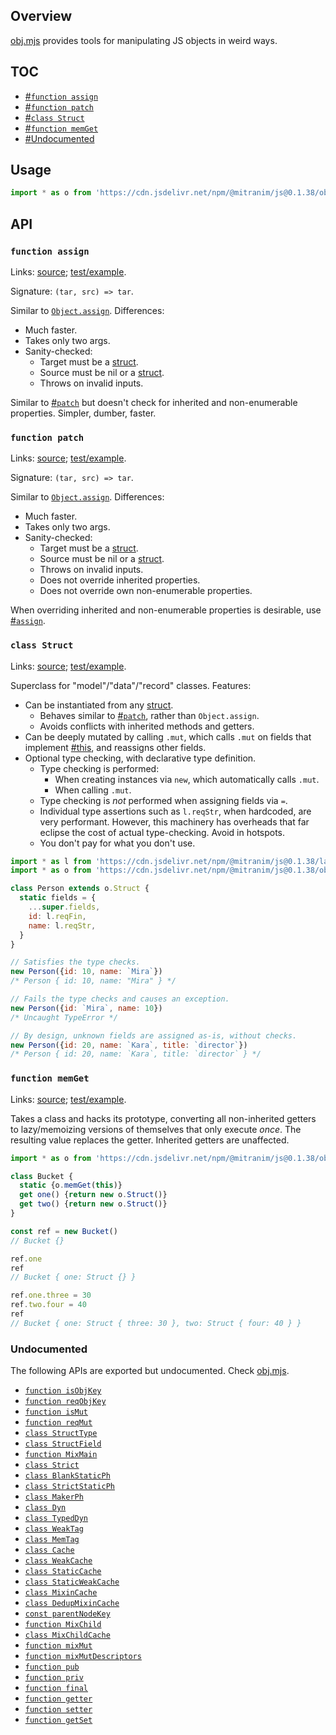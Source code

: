 ## Overview

[obj.mjs](../obj.mjs) provides tools for manipulating JS objects in weird ways.

## TOC

  * [#`function assign`](#function-assign)
  * [#`function patch`](#function-patch)
  * [#`class Struct`](#class-struct)
  * [#`function memGet`](#function-memget)
  * [#Undocumented](#undocumented)

## Usage

```js
import * as o from 'https://cdn.jsdelivr.net/npm/@mitranim/js@0.1.38/obj.mjs'
```

## API

### `function assign`

Links: [source](../obj.mjs#L6); [test/example](../test/obj_test.mjs#L34).

Signature: `(tar, src) => tar`.

Similar to [`Object.assign`](https://developer.mozilla.org/en-US/docs/Web/JavaScript/Reference/Global_Objects/Object/assign). Differences:

  * Much faster.
  * Takes only two args.
  * Sanity-checked:
    * Target must be a [struct](lang_readme.md#function-isstruct).
    * Source must be nil or a [struct](lang_readme.md#function-isstruct).
    * Throws on invalid inputs.

Similar to [#`patch`](#function-patch) but doesn't check for inherited and non-enumerable properties. Simpler, dumber, faster.

### `function patch`

Links: [source](../obj.mjs#L12); [test/example](../test/obj_test.mjs#L143).

Signature: `(tar, src) => tar`.

Similar to [`Object.assign`](https://developer.mozilla.org/en-US/docs/Web/JavaScript/Reference/Global_Objects/Object/assign). Differences:

  * Much faster.
  * Takes only two args.
  * Sanity-checked:
    * Target must be a [struct](lang_readme.md#function-isstruct).
    * Source must be nil or a [struct](lang_readme.md#function-isstruct).
    * Throws on invalid inputs.
    * Does not override inherited properties.
    * Does not override own non-enumerable properties.

When overriding inherited and non-enumerable properties is desirable, use [#`assign`](#function-assign).

### `class Struct`

Links: [source](../obj.mjs#L23); [test/example](../test/obj_test.mjs#L188).

Superclass for "model"/"data"/"record" classes. Features:

  * Can be instantiated from any [struct](lang_readme.md#function-isstruct).
    * Behaves similar to [#`patch`](#function-patch), rather than `Object.assign`.
    * Avoids conflicts with inherited methods and getters.
  * Can be deeply mutated by calling `.mut`, which calls `.mut` on fields that implement [#this](#function-ismut), and reassigns other fields.
  * Optional type checking, with declarative type definition.
    * Type checking is performed:
      * When creating instances via `new`, which automatically calls `.mut`.
      * When calling `.mut`.
    * Type checking is _not_ performed when assigning fields via `=`.
    * Individual type assertions such as `l.reqStr`, when hardcoded, are very performant. However, this machinery has overheads that far eclipse the cost of actual type-checking. Avoid in hotspots.
    * You don't pay for what you don't use.

```js
import * as l from 'https://cdn.jsdelivr.net/npm/@mitranim/js@0.1.38/lang.mjs'
import * as o from 'https://cdn.jsdelivr.net/npm/@mitranim/js@0.1.38/obj.mjs'

class Person extends o.Struct {
  static fields = {
    ...super.fields,
    id: l.reqFin,
    name: l.reqStr,
  }
}

// Satisfies the type checks.
new Person({id: 10, name: `Mira`})
/* Person { id: 10, name: "Mira" } */

// Fails the type checks and causes an exception.
new Person({id: `Mira`, name: 10})
/* Uncaught TypeError */

// By design, unknown fields are assigned as-is, without checks.
new Person({id: 20, name: `Kara`, title: `director`})
/* Person { id: 20, name: `Kara`, title: `director` } */
```

### `function memGet`

Links: [source](../obj.mjs#L309); [test/example](../test/obj_test.mjs#L481).

Takes a class and hacks its prototype, converting all non-inherited getters to lazy/memoizing versions of themselves that only execute _once_. The resulting value replaces the getter. Inherited getters are unaffected.

```js
import * as o from 'https://cdn.jsdelivr.net/npm/@mitranim/js@0.1.38/obj.mjs'

class Bucket {
  static {o.memGet(this)}
  get one() {return new o.Struct()}
  get two() {return new o.Struct()}
}

const ref = new Bucket()
// Bucket {}

ref.one
ref
// Bucket { one: Struct {} }

ref.one.three = 30
ref.two.four = 40
ref
// Bucket { one: Struct { three: 30 }, two: Struct { four: 40 } }
```

### Undocumented

The following APIs are exported but undocumented. Check [obj.mjs](../obj.mjs).

  * [`function isObjKey`](../obj.mjs#L3)
  * [`function reqObjKey`](../obj.mjs#L4)
  * [`function isMut`](../obj.mjs#L20)
  * [`function reqMut`](../obj.mjs#L21)
  * [`class StructType`](../obj.mjs#L46)
  * [`class StructField`](../obj.mjs#L114)
  * [`function MixMain`](../obj.mjs#L195)
  * [`class Strict`](../obj.mjs#L207)
  * [`class BlankStaticPh`](../obj.mjs#L220)
  * [`class StrictStaticPh`](../obj.mjs#L254)
  * [`class MakerPh`](../obj.mjs#L273)
  * [`class Dyn`](../obj.mjs#L282)
  * [`class TypedDyn`](../obj.mjs#L290)
  * [`class WeakTag`](../obj.mjs#L295)
  * [`class MemTag`](../obj.mjs#L311)
  * [`class Cache`](../obj.mjs#L316)
  * [`class WeakCache`](../obj.mjs#L322)
  * [`class StaticCache`](../obj.mjs#L328)
  * [`class StaticWeakCache`](../obj.mjs#L336)
  * [`class MixinCache`](../obj.mjs#L340)
  * [`class DedupMixinCache`](../obj.mjs#L345)
  * [`const parentNodeKey`](../obj.mjs#L365)
  * [`function MixChild`](../obj.mjs#L367)
  * [`class MixChildCache`](../obj.mjs#L369)
  * [`function mixMut`](../obj.mjs#L406)
  * [`function mixMutDescriptors`](../obj.mjs#L417)
  * [`function pub`](../obj.mjs#L430)
  * [`function priv`](../obj.mjs#L440)
  * [`function final`](../obj.mjs#L450)
  * [`function getter`](../obj.mjs#L460)
  * [`function setter`](../obj.mjs#L462)
  * [`function getSet`](../obj.mjs#L464)
